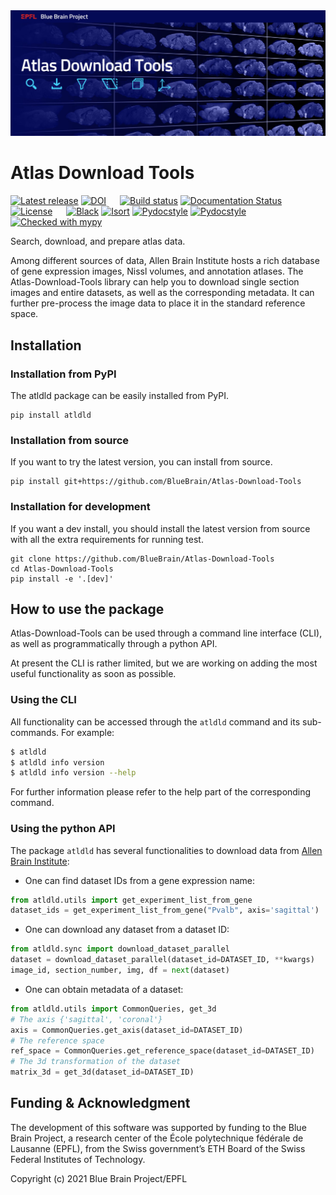<img src="docs/_images/banner.jpg"/>

# Atlas Download Tools

<p>
<a href="https://github.com/BlueBrain/Atlas-Download-Tools/releases"><img src="https://img.shields.io/github/v/release/BlueBrain/Atlas-Download-Tools" alt="Latest release" /></a>
<a href="https://doi.org/10.5281/zenodo.5195345"><img src="https://zenodo.org/badge/DOI/10.5281/zenodo.5195345.svg" alt="DOI"></a>
&emsp;
<a href="https://github.com/BlueBrain/Atlas-Download-Tools/actions/workflows/run-tests.yml"><img src="https://github.com/BlueBrain/Atlas-Download-Tools/actions/workflows/run-tests.yml/badge.svg?branch=main" alt="Build status" /></a>
<a href='https://atlas-download-tools.readthedocs.io/en/latest/?badge=latest'><img src='https://readthedocs.org/projects/atlas-download-tools/badge/?version=latest' alt='Documentation Status' /></a>
&emsp;
<a href="https://github.com/BlueBrain/Atlas-Download-Tools/blob/main/LICENSE.txt"><img src="https://img.shields.io/github/license/BlueBrain/Atlas-Download-Tools" alt="License" /></a>
&emsp;
<a href="https://github.com/psf/black"><img src="https://img.shields.io/badge/code%20style-black-000000.svg" alt="Black"></a>
<a href="https://pycqa.github.io/isort/"><img src="https://img.shields.io/badge/%20imports-isort-%231674b1?style=flat&labelColor=ef8336" alt="Isort"></a>
<a href="http://www.pydocstyle.org/"><img src="https://img.shields.io/badge/docstrings-pydocstyle-informational" alt="Pydocstyle"></a>
<a href="https://flake8.pycqa.org/"><img src="https://img.shields.io/badge/PEP8-flake8-informational" alt="Pydocstyle"></a>
<a href="http://mypy-lang.org"><img src="http://www.mypy-lang.org/static/mypy_badge.svg" alt="Checked with mypy"></a>
</p>

Search, download, and prepare atlas data.

Among different sources of data, Allen Brain Institute hosts a rich database of
gene expression images, Nissl volumes, and annotation atlases.
The Atlas-Download-Tools library can help you to download single section images
and entire datasets, as well as the corresponding metadata.
It can further pre-process the image data to place it in the standard reference space.

## Installation


### Installation from PyPI
The atldld package can be easily installed from PyPI.

```shell script
pip install atldld
```


### Installation from source
If you want to try the latest version, you can install from source.
```shell script
pip install git+https://github.com/BlueBrain/Atlas-Download-Tools
```

### Installation for development
If you want a dev install, you should install the latest version from source with
all the extra requirements for running test.
```shell script
git clone https://github.com/BlueBrain/Atlas-Download-Tools
cd Atlas-Download-Tools
pip install -e '.[dev]'
```

## How to use the package
Atlas-Download-Tools can be used through a command line interface (CLI), as well
as programmatically through a python API.

At present the CLI is rather limited, but we are working on adding the most
useful functionality as soon as possible.

### Using the CLI
All functionality can be accessed through the `atldld` command and its
sub-commands. For example:
```bash
$ atldld
$ atldld info version
$ atldld info version --help
```
For further information please refer to the help part of the corresponding
command.

### Using the python API
The package `atldld` has several functionalities to download data from [Allen Brain Institute](https://portal.brain-map.org/):

- One can find dataset IDs from a gene expression name:
```python
from atldld.utils import get_experiment_list_from_gene
dataset_ids = get_experiment_list_from_gene("Pvalb", axis='sagittal')
```

- One can download any dataset from a dataset ID:
```python
from atldld.sync import download_dataset_parallel
dataset = download_dataset_parallel(dataset_id=DATASET_ID, **kwargs)
image_id, section_number, img, df = next(dataset)
```

- One can obtain metadata of a dataset:
```python
from atldld.utils import CommonQueries, get_3d
# The axis {'sagittal', 'coronal'}
axis = CommonQueries.get_axis(dataset_id=DATASET_ID)
# The reference space
ref_space = CommonQueries.get_reference_space(dataset_id=DATASET_ID)
# The 3d transformation of the dataset
matrix_3d = get_3d(dataset_id=DATASET_ID)
```

## Funding & Acknowledgment

The development of this software was supported by funding to the Blue Brain Project, a research center of the École polytechnique fédérale de Lausanne (EPFL), from the Swiss government’s ETH Board of the Swiss Federal Institutes of Technology.

Copyright (c) 2021 Blue Brain Project/EPFL
